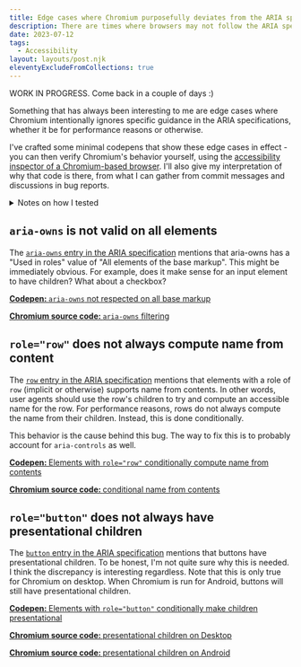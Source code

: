 ```yaml
---
title: Edge cases where Chromium purposefully deviates from the ARIA spec
description: There are times where browsers may not follow the ARIA spec to the letter, such as for performance reasons or for features needed by AT. We will take a look at some Chromium-specific edge cases.
date: 2023-07-12
tags:
  - Accessibility
layout: layouts/post.njk
eleventyExcludeFromCollections: true
---
```


WORK IN PROGRESS. Come back in a couple of days :)

Something that has always been interesting to me are edge cases where Chromium intentionally ignores specific guidance in the ARIA specifications, whether it be for performance reasons or otherwise.

I've crafted some minimal codepens that show these edge cases in effect - you can then verify Chromium's behavior yourself, using the <a href="https://developer.chrome.com/docs/devtools/accessibility/reference/#pane">accessibility inspector of a Chromium-based browser</a>. I'll also give my interpretation of why that code is there, from what I can gather from commit messages and discussions in bug reports.

<details>
<summary>Notes on how I tested</summary>

This post is more a tour on interesting pieces of Chromium code, rather than any sort of statement on what is or isn't supported.

Therefore, I am not testing with any assistive technology, and am just checking what Chromium tells me through the accessibility inspector. That being said, the accessibility inspector still more or less shows what is exposed through the accessibility APIs (although it certainly doesn't show everything that is being exposed).

Finally, the ARIA specification I am referring to is the latest draft of the ARIA 1.3 specification, last drafted on July 5th, 2023.
</details>

## <code>aria-owns</code> is not valid on all elements
The <a href="https://w3c.github.io/aria/#aria-owns"><code>aria-owns</code> entry in the ARIA specification</a> mentions that aria-owns has a "Used in roles" value of "All elements of the base markup".
This might be immediately obvious. For example, does it make sense for an input element to have children? What about a checkbox?

<a href="https://codepen.io/sivakusayan/pen/MWzQEdP"><b>Codepen: </b><code>aria-owns</code> not respected on all base markup</a>

<a href="https://github.com/chromium/chromium/blob/02e65feb53029473f796c1bc2bbbf214ea627688/third_party/blink/renderer/modules/accessibility/ax_relation_cache.cc#L151"><b>Chromium source code: </b><code>aria-owns</code> filtering</a>

## <code>role="row"</code> does not always compute name from content
The <a href="https://w3c.github.io/aria/#row"><code>row</code> entry in the ARIA specification</a> mentions that elements with a role of <code>row</code> (implicit or otherwise) supports name from contents.
In other words, user agents should use the row's children to try and compute an accessible name for the row.
For performance reasons, rows do not always compute the name from their children. Instead, this is done conditionally.

This behavior is the cause behind this bug. The way to fix this is to probably account for <code>aria-controls</code> as well.

<a href="https://codepen.io/sivakusayan/pen/qBQxVBE"><b>Codepen: </b>Elements with <code>role="row"</code> conditionally compute name from contents</a>

<a href="https://github.com/chromium/chromium/blob/02e65feb53029473f796c1bc2bbbf214ea627688/third_party/blink/renderer/modules/accessibility/ax_object.cc#L6933"><b>Chromium source code: </b>conditional name from contents</a>

## <code>role="button"</code> does not always have presentational children
The <a href="https://w3c.github.io/aria/#button"><code>button</code> entry in the ARIA specification</a> mentions that buttons have presentational children.
To be honest, I'm not quite sure why this is needed. I think the discrepancy is interesting regardless.
Note that this is only true for Chromium on desktop. When Chromium is run for Android, buttons will still have presentational children.

<a href="https://codepen.io/sivakusayan/pen/dyQdZyG"><b>Codepen: </b>Elements with <code>role="button"</code> conditionally make children presentational</a>

<a href="https://github.com/chromium/chromium/blob/02e65feb53029473f796c1bc2bbbf214ea627688/content/browser/accessibility/browser_accessibility.cc#L984"><b>Chromium source code: </b>presentational children on Desktop</a>

<a href="https://github.com/chromium/chromium/blob/02e65feb53029473f796c1bc2bbbf214ea627688/content/browser/accessibility/browser_accessibility_android.cc#L534"><b>Chromium source code: </b>presentational children on Android</a>